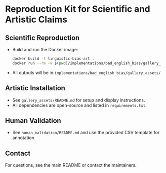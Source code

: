 # Reproduction Kit for Scientific and Artistic Claims

## Scientific Reproduction
- Build and run the Docker image:
  ```bash
  docker build -t linguistic-bias-art .
  docker run --rm -v $(pwd)/implementations/bad_english_bias/gallery_assets:/app/implementations/bad_english_bias/gallery_assets linguistic-bias-art
  ```
- All outputs will be in `implementations/bad_english_bias/gallery_assets/`

## Artistic Installation
- See `gallery_assets/README.md` for setup and display instructions.
- All dependencies are open-source and listed in `requirements.txt`.

## Human Validation
- See `human_validation/README.md` and use the provided CSV template for annotation.

## Contact
For questions, see the main README or contact the maintainers.
